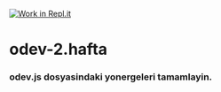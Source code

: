 [![Work in Repl.it](https://classroom.github.com/assets/work-in-replit-14baed9a392b3a25080506f3b7b6d57f295ec2978f6f33ec97e36a161684cbe9.svg)](https://classroom.github.com/online_ide?assignment_repo_id=3792852&assignment_repo_type=AssignmentRepo)
# odev-2.hafta
### odev.js dosyasindaki yonergeleri tamamlayin.
